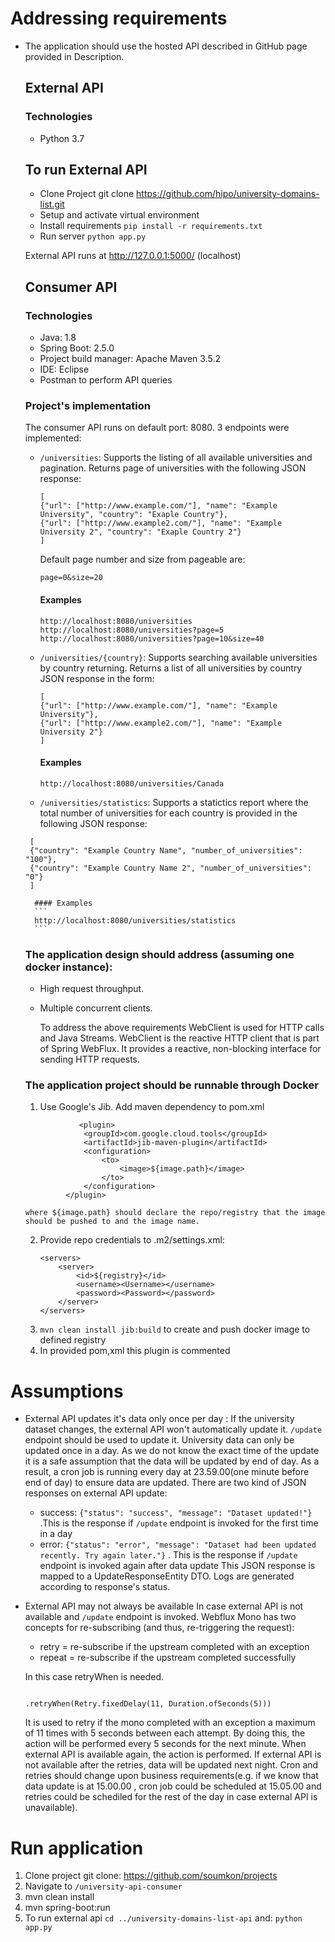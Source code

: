# Addressing requirements
* The application should use the hosted API described in GitHub page provided in Description.
  ## External API 
  ### Technologies
  * Python 3.7
  ## To run External API
	* Clone Project git clone https://github.com/hipo/university-domains-list.git 
	* Setup and activate virtual environment
	* Install requirements ```pip install -r requirements.txt```
	* Run server ```python app.py```

	External API runs at http://127.0.0.1:5000/ (localhost)
	
  ## Consumer API
  ### Technologies
  * Java: 1.8
  * Spring Boot: 2.5.0  
  * Project build manager: Apache Maven 3.5.2
  * IDE: Eclipse
  * Postman to perform API queries
 
   ### Project's implementation
   The consumer API runs on default port: 8080. 3 endpoints were implemented:
   * ```/universities```: Supports the listing of all available universities and pagination. Returns page of universities with the following JSON response:
		```
		[
		{"url": ["http://www.example.com/"], "name": "Example University", "country": "Exaple Country"},
		{"url": ["http://www.example2.com/"], "name": "Example University 2", "country": "Exaple Country 2"}
		]
		``` 
		Default page number and size from pageable are:	
		```
		page=0&size=20
		```
		
		#### Examples
		```
		http://localhost:8080/universities
		http://localhost:8080/universities?page=5
		http://localhost:8080/universities?page=10&size=40
		```
		
   * ```/universities/{country}```: Supports searching available universities by country returning. Returns a list of all universities by country JSON response in the form:
        ```
		[
		{"url": ["http://www.example.com/"], "name": "Example University"},
		{"url": ["http://www.example2.com/"], "name": "Example University 2"}
		]
		```
		
		#### Examples
		```
		http://localhost:8080/universities/Canada
		```
		
   * ```/universities/statistics```: Supports a statictics report where the total number of universities for each country is provided in the following JSON response:   
   ```
	[
	{"country": "Example Country Name", "number_of_universities": "100"},
	{"country": "Example Country Name 2", "number_of_universities": "0"}
	]
   ```
   
		#### Examples
		```
		http://localhost:8080/universities/statistics
		```
   
   ### The application design should address (assuming one docker instance):
	* High request throughput.
	* Multiple concurrent clients.
	
	  To address the above requirements WebClient is used for HTTP calls and Java Streams. WebClient is the reactive HTTP client that is part of Spring WebFlux. It provides a reactive, non-blocking interface for sending HTTP requests.
	         
	  
   ### The application project should be runnable through Docker
   1. Use Google's Jib. Add maven dependency to pom.xml
   ```
               <plugin>
                <groupId>com.google.cloud.tools</groupId>
                <artifactId>jib-maven-plugin</artifactId>
                <configuration>
                    <to>
                        <image>${image.path}</image>
                    </to>
                </configuration>
            </plugin>
   ```
   
      where ${image.path} should declare the repo/registry that the image should be pushed to and the image name.
   2. Provide repo credentials to .m2/settings.xml:
		```
		<servers>
			<server>
				<id>${registry}</id>
				<username><Username></username>
				<password><Password></password>
			</server>
		</servers>
		```
   3. ```mvn clean install jib:build``` to create and push docker image to defined registry
   4. In provided pom,xml this plugin is commented
   
   
# Assumptions
* External API updates it's data only once per day : 
  If the university dataset changes, the external API won't automatically update it. ```/update``` endpoint should be used to update it. University data can only be updated once in a day. As we do not know the exact time of the update it is a safe assumption that the data will be updated by end of day. As a result, a cron job is running every day at 23.59.00(one minute before end of day) to ensure data are updated. 
  There are two kind of JSON responses on external API update: 
  * success: ```{"status": "success", "message": "Dataset updated!"}``` .This is the response if ```/update``` endpoint is invoked for the first time in a day
  * error: ```{"status": "error", "message": "Dataset had been updated recently. Try again later."}``` . This is the response if ```/update``` endpoint is invoked again after data update
  This JSON response is mapped to a UpdateResponseEntity DTO. Logs are generated according to response's status.
  
* External API may not always be available
  In case external API is not available and ```/update``` endpoint is invoked. Webflux Mono has two concepts for re-subscribing (and thus, re-triggering the request):
  * retry = re-subscribe if the upstream completed with an exception
  * repeat = re-subscribe if the upstream completed successfully

  In this case retryWhen is needed. 
  ```

  .retryWhen(Retry.fixedDelay(11, Duration.ofSeconds(5)))

  ```
  It is used to retry if the mono completed with an exception a maximum of 11 times with 5 seconds between each attempt. By doing this, the action will be performed every 5 seconds for the next minute. When external API is available again, the action is performed. If external API is not available after the retries, data will be updated next night. Cron and retries should change upon business requirements(e.g. if we know that data update is at 15.00.00 , cron job could be scheduled at 15.05.00 and retries could be schediled for the rest of the day in case external API is unavailable).

# Run application
  1. Clone project git clone: https://github.com/soumkon/projects
  2. Navigate to ```/university-api-consumer```
  3. mvn clean install
  4. mvn spring-boot:run
  5. To run external api ```cd ../university-domains-list-api``` and: ```python app.py```
  

